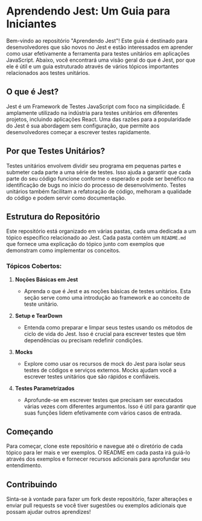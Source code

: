 # Aprendendo Jest: Um Guia para Iniciantes

Bem-vindo ao repositório "Aprendendo Jest"! Este guia é destinado para desenvolvedores que são novos no Jest e estão interessados em aprender como usar efetivamente a ferramenta para testes unitários em aplicações JavaScript. Abaixo, você encontrará uma visão geral do que é Jest, por que ele é útil e um guia estruturado através de vários tópicos importantes relacionados aos testes unitários.

## O que é Jest?

Jest é um Framework de Testes JavaScript com foco na simplicidade. É amplamente utilizado na indústria para testes unitários em diferentes projetos, incluindo aplicações React. Uma das razões para a popularidade do Jest é sua abordagem sem configuração, que permite aos desenvolvedores começar a escrever testes rapidamente.

## Por que Testes Unitários?

Testes unitários envolvem dividir seu programa em pequenas partes e submeter cada parte a uma série de testes. Isso ajuda a garantir que cada parte do seu código funcione conforme o esperado e pode ser benéfico na identificação de bugs no início do processo de desenvolvimento. Testes unitários também facilitam a refatoração de código, melhoram a qualidade do código e podem servir como documentação.

## Estrutura do Repositório

Este repositório está organizado em várias pastas, cada uma dedicada a um tópico específico relacionado ao Jest. Cada pasta contém um `README.md` que fornece uma explicação do tópico junto com exemplos que demonstram como implementar os conceitos.

### Tópicos Cobertos:

1. **Noções Básicas em Jest**
   - Aprenda o que é Jest e as noções básicas de testes unitários. Esta seção serve como uma introdução ao framework e ao conceito de teste unitário.

2. **Setup e TearDown**
   - Entenda como preparar e limpar seus testes usando os métodos de ciclo de vida do Jest. Isso é crucial para escrever testes que têm dependências ou precisam redefinir condições.

3. **Mocks**
   - Explore como usar os recursos de mock do Jest para isolar seus testes de códigos e serviços externos. Mocks ajudam você a escrever testes unitários que são rápidos e confiáveis.

4. **Testes Parametrizados**
   - Aprofunde-se em escrever testes que precisam ser executados várias vezes com diferentes argumentos. Isso é útil para garantir que suas funções lidem efetivamente com vários casos de entrada.

## Começando

Para começar, clone este repositório e navegue até o diretório de cada tópico para ler mais e ver exemplos. O README em cada pasta irá guiá-lo através dos exemplos e fornecer recursos adicionais para aprofundar seu entendimento.

## Contribuindo

Sinta-se à vontade para fazer um fork deste repositório, fazer alterações e enviar pull requests se você tiver sugestões ou exemplos adicionais que possam ajudar outros aprendizes!